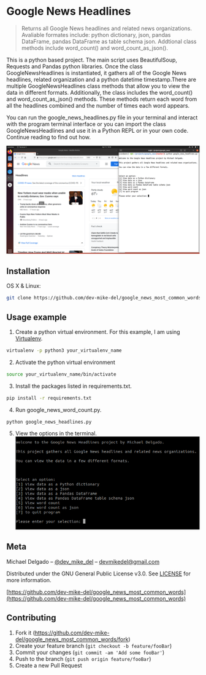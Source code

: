 # Google News Headlines

>Returns all Google News headlines and related news organizations. Avaliable formates include: python dictionary, json, pandas DataFrame, pandas DataFrame as table schema json. Addtional class methods include word_count() and word_count_as_json().

<!-- [![NPM Version][npm-image]][npm-url]
[![Build Status][travis-image]][travis-url]
[![Downloads Stats][npm-downloads]][npm-url] -->

This is a python based project. The main script uses BeautifulSoup, Requests and Pandas python libraries. Once the class GoogleNewsHeadlines is instantiated, it gathers all of the Google News headlines, related organization and a python datetime timestamp.There are multiple GoogleNewsHeadlines class methods that allow you to view the data in different formats. Additionally, the class includes the word_count() and word_count_as_json() methods. These methods return each word from all the headlines combined and the number of times each word appears.

You can run the google_news_headlines.py file in your terminal and interact with the program terminal interface or you can import the class GoogleNewsHeadlines and use it in a Python REPL or in your own code. Continue reading to find out how.

![](readme_images/screen_shot_1.png)

## Installation

OS X & Linux:

```sh
git clone https://github.com/dev-mike-del/google_news_most_common_words.git
```


## Usage example

1. Create a python virtual environment. For this example, I am using [Virtualenv](https://virtualenv.pypa.io/en/latest).
```sh
virtualenv -p python3 your_virtualenv_name
```
2. Activate the python virtual environment
```sh
source your_virtualenv_name/bin/activate
```
3. Install the packages listed in requirements.txt.
```sh
pip install -r requirements.txt
```
4. Run google_news_word_count.py.
```sh
python google_news_headlines.py
```

5. View the options in the terminal.
![](readme_images/screen_shot_2.png)

<!-- _For more examples and usage, please refer to the [Wiki][wiki]._ -->

<!-- ## Development setup

Describe how to install all development dependencies and how to run an automated test-suite of some kind. Potentially do this for multiple platforms.

```sh
make install
npm test
```

## Release History

* 0.2.1
    * CHANGE: Update docs (module code remains unchanged)
* 0.2.0
    * CHANGE: Remove `setDefaultXYZ()`
    * ADD: Add `init()`
* 0.1.1
    * FIX: Crash when calling `baz()` (Thanks @GenerousContributorName!)
* 0.1.0
    * The first proper release
    * CHANGE: Rename `foo()` to `bar()`
* 0.0.1
    * Work in progress -->

## Meta

Michael Delgado – [@dev_mike_del](https://twitter.com/dbader_org) – devmikedel@gmail.com

Distributed under the GNU General Public License v3.0. See [LICENSE](https://github.com/dev-mike-del/google_news_most_common_words/blob/master/LICENSE) for more information.

[https://github.com/dev-mike-del/google_news_most_common_words](https://github.com/dev-mike-del/google_news_most_common_words)

## Contributing

1. Fork it (<https://github.com/dev-mike-del/google_news_most_common_words/fork>)
2. Create your feature branch (`git checkout -b feature/fooBar`)
3. Commit your changes (`git commit -am 'Add some fooBar'`)
4. Push to the branch (`git push origin feature/fooBar`)
5. Create a new Pull Request

<!-- Markdown link & img dfn's -->
[npm-image]: https://img.shields.io/npm/v/datadog-metrics.svg?style=flat-square
[npm-url]: https://npmjs.org/package/datadog-metrics
[npm-downloads]: https://img.shields.io/npm/dm/datadog-metrics.svg?style=flat-square
[travis-image]: https://img.shields.io/travis/dbader/node-datadog-metrics/master.svg?style=flat-square
[travis-url]: https://travis-ci.org/dbader/node-datadog-metrics
[wiki]: https://github.com/yourname/yourproject/wiki